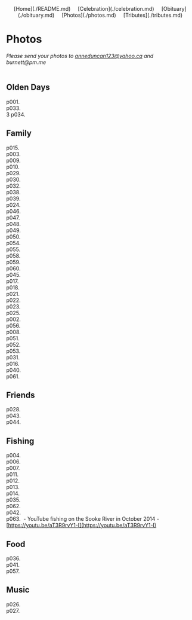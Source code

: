 <center>[Home](./README.md) &nbsp;&nbsp;&nbsp;&nbsp;[Celebration](./celebration.md)  &nbsp;&nbsp;&nbsp;&nbsp;[Obituary](./obituary.md)  &nbsp;&nbsp;&nbsp;&nbsp;[Photos](./photos.md)  &nbsp;&nbsp;&nbsp;&nbsp;[Tributes](./tributes.md)</center>

# Photos

_Please send your photos to anneduncan123@yahoo.ca and burnett@pm.me_<br><br>

## Olden Days

p001. <img src="./assets/ronduncan001.png" alt=""/><br>
p033. <img src="./assets/ronduncan033.png" alt=""/><br>3 
p034. <img src="./assets/ronduncan034.png" alt=""/><br>

## Family

p015. <img src="./assets/ronduncan015.png" alt=""/><br>
p003. <img src="./assets/ronduncan003.png" alt=""/><br>
p009. <img src="./assets/ronduncan009.png" alt=""/><br>
p010. <img src="./assets/ronduncan010.png" alt=""/><br>
p029. <img src="./assets/ronduncan029.png" alt=""/><br>
p030. <img src="./assets/ronduncan030.png" alt=""/><br>
p032. <img src="./assets/ronduncan032.png" alt=""/><br>
p038. <img src="./assets/ronduncan038.png" alt=""/><br>
p039. <img src="./assets/ronduncan039.png" alt=""/><br>
p024. <img src="./assets/ronduncan024.png" alt=""/><br>
p046. <img src="./assets/ronduncan046.png" alt=""/><br>
p047. <img src="./assets/ronduncan047.png" alt=""/><br>
p048. <img src="./assets/ronduncan048.png" alt=""/><br>
p049. <img src="./assets/ronduncan049.png" alt=""/><br>
p050. <img src="./assets/ronduncan050.png" alt=""/><br>
p054. <img src="./assets/ronduncan054.png" alt=""/><br>
p055. <img src="./assets/ronduncan055.png" alt=""/><br>
p058. <img src="./assets/ronduncan058.png" alt=""/><br>
p059. <img src="./assets/ronduncan059.png" alt=""/><br>
p060. <img src="./assets/ronduncan060.png" alt=""/><br>
p045. <img src="./assets/ronduncan045.png" alt=""/><br>
p017. <img src="./assets/ronduncan017.png" alt=""/><br>
p018. <img src="./assets/ronduncan018.png" alt=""/><br> 
p021. <img src="./assets/ronduncan021.png" alt=""/><br>
p022. <img src="./assets/ronduncan022.png" alt=""/><br>
p023. <img src="./assets/ronduncan023.png" alt=""/><br> 
p025. <img src="./assets/ronduncan025.png" alt=""/><br>
p002. <img src="./assets/ronduncan002.png" alt=""/><br>
p056. <img src="./assets/ronduncan056.png" alt=""/><br>
p008. <img src="./assets/ronduncan008.png" alt=""/><br>
p051. <img src="./assets/ronduncan051.png" alt=""/><br>
p052. <img src="./assets/ronduncan052.png" alt=""/><br>
p053. <img src="./assets/ronduncan053.png" alt=""/><br>
p031. <img src="./assets/ronduncan031.png" alt=""/><br>
p016. <img src="./assets/ronduncan016.png" alt=""/><br>
p040. <img src="./assets/ronduncan040.png" alt=""/><br>
p061. <img src="./assets/ronduncan061.png" alt=""/><br>

## Friends

p028. <img src="./assets/ronduncan028.png" alt=""/><br>
p043. <img src="./assets/ronduncan043.png" alt=""/><br>
p044. <img src="./assets/ronduncan044.png" alt=""/><br> 


## Fishing

p004. <img src="./assets/ronduncan004.png" alt=""/><br> 
p006. <img src="./assets/ronduncan006.png" alt=""/><br>
p007. <img src="./assets/ronduncan007.png" alt=""/><br>
p011. <img src="./assets/ronduncan011.png" alt=""/><br>
p012. <img src="./assets/ronduncan012.png" alt=""/><br>
p013. <img src="./assets/ronduncan013.png" alt=""/><br>
p014. <img src="./assets/ronduncan014.png" alt=""/><br> 
p035. <img src="./assets/ronduncan035.png" alt=""/><br>
p062. <img src="./assets/ronduncan062.png" alt=""/><br>
p042. <img src="./assets/ronduncan042.png" alt=""/><br>
p063. <img src="./assets/ronduncan063.png" alt=""/> - YouTube fishing on the Sooke River in October 2014 - [https://youtu.be/aT3R9rvY1-I](https://youtu.be/aT3R9rvY1-I)<br>

## Food
p036. <img src="./assets/ronduncan036.png" alt=""/><br>
p041. <img src="./assets/ronduncan041.png" alt=""/><br>
p057. <img src="./assets/ronduncan057.png" alt=""/><br>

## Music
p026. <img src="./assets/ronduncan026.png" alt=""/><br>
p027. <img src="./assets/ronduncan027.png" alt=""/><br>








